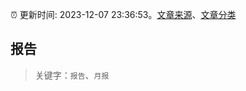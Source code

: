 :alarm_clock: 更新时间: 2023-12-07 23:36:53。[文章来源](/README.md)、[文章分类](/TAGS.md)

## 报告


> 关键字：`报告`、`月报`



